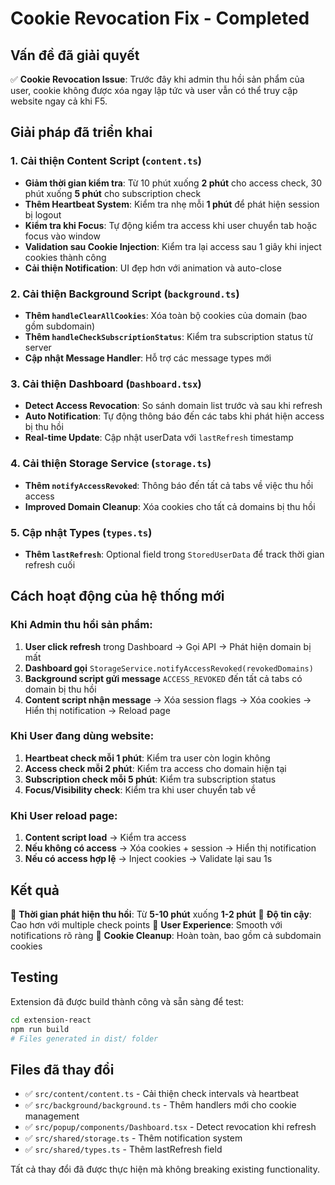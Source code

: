 # Cookie Revocation Fix - Completed

## Vấn đề đã giải quyết

✅ **Cookie Revocation Issue**: Trước đây khi admin thu hồi sản phẩm của user, cookie không được xóa ngay lập tức và user vẫn có thể truy cập website ngay cả khi F5.

## Giải pháp đã triển khai

### 1. Cải thiện Content Script (`content.ts`)

- **Giảm thời gian kiểm tra**: Từ 10 phút xuống **2 phút** cho access check, 30 phút xuống **5 phút** cho subscription check
- **Thêm Heartbeat System**: Kiểm tra nhẹ mỗi **1 phút** để phát hiện session bị logout
- **Kiểm tra khi Focus**: Tự động kiểm tra access khi user chuyển tab hoặc focus vào window
- **Validation sau Cookie Injection**: Kiểm tra lại access sau 1 giây khi inject cookies thành công
- **Cải thiện Notification**: UI đẹp hơn với animation và auto-close

### 2. Cải thiện Background Script (`background.ts`)

- **Thêm `handleClearAllCookies`**: Xóa toàn bộ cookies của domain (bao gồm subdomain)
- **Thêm `handleCheckSubscriptionStatus`**: Kiểm tra subscription status từ server
- **Cập nhật Message Handler**: Hỗ trợ các message types mới

### 3. Cải thiện Dashboard (`Dashboard.tsx`)

- **Detect Access Revocation**: So sánh domain list trước và sau khi refresh
- **Auto Notification**: Tự động thông báo đến các tabs khi phát hiện access bị thu hồi
- **Real-time Update**: Cập nhật userData với `lastRefresh` timestamp

### 4. Cải thiện Storage Service (`storage.ts`)

- **Thêm `notifyAccessRevoked`**: Thông báo đến tất cả tabs về việc thu hồi access
- **Improved Domain Cleanup**: Xóa cookies cho tất cả domains bị thu hồi

### 5. Cập nhật Types (`types.ts`)

- **Thêm `lastRefresh`**: Optional field trong `StoredUserData` để track thời gian refresh cuối

## Cách hoạt động của hệ thống mới

### Khi Admin thu hồi sản phẩm:

1. **User click refresh** trong Dashboard → Gọi API → Phát hiện domain bị mất
2. **Dashboard gọi** `StorageService.notifyAccessRevoked(revokedDomains)`
3. **Background script gửi message** `ACCESS_REVOKED` đến tất cả tabs có domain bị thu hồi
4. **Content script nhận message** → Xóa session flags → Xóa cookies → Hiển thị notification → Reload page

### Khi User đang dùng website:

1. **Heartbeat check mỗi 1 phút**: Kiểm tra user còn login không
2. **Access check mỗi 2 phút**: Kiểm tra access cho domain hiện tại
3. **Subscription check mỗi 5 phút**: Kiểm tra subscription status
4. **Focus/Visibility check**: Kiểm tra khi user chuyển tab về

### Khi User reload page:

1. **Content script load** → Kiểm tra access
2. **Nếu không có access** → Xóa cookies + session → Hiển thị notification
3. **Nếu có access hợp lệ** → Inject cookies → Validate lại sau 1s

## Kết quả

🎯 **Thời gian phát hiện thu hồi**: Từ **5-10 phút** xuống **1-2 phút**
🎯 **Độ tin cậy**: Cao hơn với multiple check points
🎯 **User Experience**: Smooth với notifications rõ ràng
🎯 **Cookie Cleanup**: Hoàn toàn, bao gồm cả subdomain cookies

## Testing

Extension đã được build thành công và sẵn sàng để test:

```bash
cd extension-react
npm run build
# Files generated in dist/ folder
```

## Files đã thay đổi

- ✅ `src/content/content.ts` - Cải thiện check intervals và heartbeat
- ✅ `src/background/background.ts` - Thêm handlers mới cho cookie management
- ✅ `src/popup/components/Dashboard.tsx` - Detect revocation khi refresh
- ✅ `src/shared/storage.ts` - Thêm notification system
- ✅ `src/shared/types.ts` - Thêm lastRefresh field

Tất cả thay đổi đã được thực hiện mà không breaking existing functionality.
